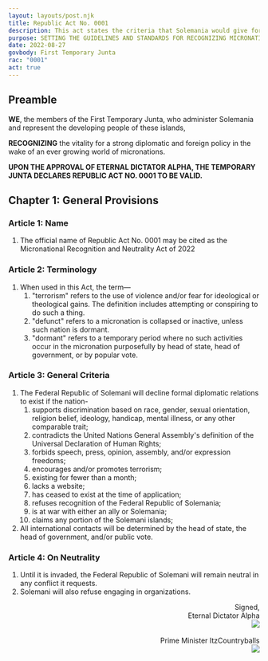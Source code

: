 ```yaml
---
layout: layouts/post.njk
title: Republic Act No. 0001
description: This act states the criteria that Solemania would give for diplomatic policy.
purpose: SETTING THE GUIDELINES AND STANDARDS FOR RECOGNIZING MICRONATIONS AND DIPLOMATIC AND FOREIGN POLICY
date: 2022-08-27
govbody: First Temporary Junta
rac: "0001"
act: true
---
```


## Preamble 
<p>
<b><span class="text-3xl font-bold">W</span>E</b>, the members of the First Temporary Junta, who administer Solemania and represent the developing people of these islands,

**RECOGNIZING** the vitality for a strong diplomatic and foreign policy in the wake of an ever growing world of micronations.

**UPON THE APPROVAL OF ETERNAL DICTATOR ALPHA, THE TEMPORARY JUNTA DECLARES REPUBLIC ACT NO. 0001 TO BE VALID.**
</p>

## Chapter 1: General Provisions

### Article 1: Name
<ol class="numeral">
    <li>The official name of Republic Act No. 0001 may be cited as the Micronational Recognition and Neutrality Act of 2022</li>
</ol>

### Article 2: Terminology
<ol class="numeral">
    <li>When used in this Act, the term—
        <ol class="alpha list-inside">
            <li>"terrorism" refers to the use of violence and/or fear for ideological or theological gains. The definition includes attempting or conspiring to do such a thing.</li>
            <li>"defunct" refers to a micronation is collapsed or inactive, unless such nation is dormant.</li>
            <li>"dormant" refers to a temporary period where no such activities occur in the micronation purposefully by head of state, head of government, or by popular vote.</li>
        </ol>
    </li>
</ol>

### Article 3: General Criteria
<ol class="numeral">
    <li>The Federal Republic of Solemani will decline formal diplomatic relations to exist if the nation-
        <ol class="alpha list-inside">
            <li>supports discrimination based on race, gender, sexual orientation, religion belief, ideology, handicap, mental illness, or any other comparable trait;</li>
            <li>contradicts the United Nations General Assembly's definition of the Universal Declaration of Human Rights;</li>
            <li>forbids speech, press, opinion, assembly, and/or expression freedoms;</li>
            <li>encourages and/or promotes terrorism;</li>
            <li>existing for fewer than a month;</li>
            <li>lacks a website;</li>
            <li>has ceased to exist at the time of application;</li>
            <li>refuses recognition of the Federal Republic of Solemania;</li>
            <li>is at war with either an ally or Solemania;</li>
            <li>claims any portion of the Solemani islands;</li>
        </ol>
    </li>
    <li>All international contacts will be determined by the head of state, the head of government, and/or public vote.</li>
</ol>

### Article 4: On Neutrality
<ol class="numeral">
    <li>Until it is invaded, the Federal Republic of Solemani will remain neutral in any conflict it requests.</li>
    <li>Solemani will also refuse engaging in organizations.</li>
</ol>

<div class="grid" style="text-align:right;">
    Signed,
    <div class="block">
        Eternal Dictator Alpha<br>
        <img src="/assets/img/Alpha-sig.png" class="h-12 w-auto float-right block">
    </div>
    <br>
    <div class="block">
        Prime Minister ItzCountryballs<br>
        <img src="/assets/img/Itz-sig.png" class="h-12 w-auto float-right block">
    </div>
</div>